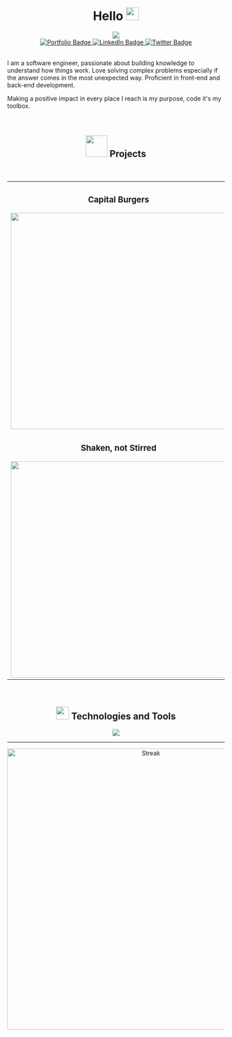 

<div id="header" align="center">
  
  
   <h1> 
    Hello <img src="https://media.giphy.com/media/hvRJCLFzcasrR4ia7z/giphy.gif" width="30"/>
     </h1>  
 
  <img src="https://user-images.githubusercontent.com/101868896/174448716-5d5121c1-41fe-4219-af49-e02d54063032.png"/>
 <div id="badges">
    <a href="#">
  <img src="https://img.shields.io/badge/Portfolio-023e8a?style=for-the-badge" alt="Portfolio Badge"/>
    </a>
    <a href="https://www.linkedin.com/in/manugc/">
  <img src="https://img.shields.io/badge/LinkedIn-0072b1?style=for-the-badge&logo=linkedin&logoColor=white" alt="LinkedIn Badge"/>
    </a>
    <a href="https://twitter.com/Manu_GC22">
  <img src="https://img.shields.io/badge/Twitter-blue?style=for-the-badge&logo=twitter&logoColor=white" alt="Twitter Badge"/>
    </a>
  </div>
</div>
<!-- 
////////////////////
ABOUT ME
//////////////////// 
-->
<div id="aboutme">
  <br>
  <p> 
I am a software engineer, passionate about building knowledge to understand how things work. Love solving complex problems especially if the answer comes in the most unexpected way. Proficient in front-end and back-end development.
    
Making a positive impact in every place I reach is my purpose, code it's my toolbox.
  </p>
</div>

<br>
<!-- 
////////////////////
PROJECTS
//////////////////// 
-->
<div id="projects">
  <h2 align="center"> <img src="https://media.giphy.com/media/WNzMTQC7dLXBKoMe3K/giphy.gif" width="50"/> Projects </h2>
  <br>
  
   <table>
  <tr>
    <th> <h3> Capital Burgers </h3> <a href="https://capitalburgers.netlify.app"> <img src="https://media.giphy.com/media/JoE5aWln1TOgMvYGX6/giphy.gif" width=500> </a> </img></th>
    <th><h3> True Paradise Tours </h3> <a href="https://trueparadisetours.netlify.app"> <img src="https://media.giphy.com/media/nj6WJI8S8gpmMzvDhj/giphy.gif" width=500> </a> </th>
  </tr>
  <tr>
    <td><h3 align="center"> Shaken, not Stirred </h3> <a href="https://shakennotstirred.netlify.app"> <img src="https://media.giphy.com/media/NztxPbAZRqSC1S3yya/giphy.gif" width=500> </a> </td>
    <td><h3 align="center"> Gaming Pill </h3> <a href="https://gamingpill.netlify.app"> <img src="https://media.giphy.com/media/cjSUcauS6nwYdAaiiE/giphy.gif" width=500> </a> </td>
  </tr>





</table> 
  
</div>

<br>

<!-- 
////////////////////
TECHNOLOGIES
//////////////////// 
-->
<div id="tech" align="center">
  <h2 align="center" > 
   <img src="https://media.giphy.com/media/uhQuegHFqkVYuFMXMQ/giphy.gif" width="30"/>  Technologies and Tools
     </h2>  
<!--   <img src="https://media.giphy.com/media/meGpQMxGPC461ZD6Ad/giphy.gif" width="150"/> -->
  
<!--   <img src="https://github.com/devicons/devicon/blob/master/icons/html5/html5-original.svg" title="HTML5" alt="HTML" width="60" height="60"/>&nbsp;
  <img src="https://github.com/devicons/devicon/blob/master/icons/css3/css3-plain-wordmark.svg"  title="CSS3" alt="CSS" width="60" height="60"/>&nbsp;
  <img src="https://github.com/devicons/devicon/blob/master/icons/javascript/javascript-original.svg" title="JavaScript" alt="JavaScript" width="60" height="60"/>&nbsp;
  <img src="https://github.com/devicons/devicon/blob/master/icons/nodejs/nodejs-plain-wordmark.svg" title="NodeJS" alt="NodeJS" width="60" height="60"/>&nbsp;
  <img src="https://github.com/devicons/devicon/blob/master/icons/react/react-original-wordmark.svg" title="React" alt="React" width="60" height="60"/>&nbsp;
  <img src="https://github![techss](https://user-images.githubusercontent.com/101868896/174457462-70697d05-7f03-47c9-89cf-df35478ad1de.png)
.com/devicons/devicon/blob/master/icons/git/git-original.svg" title="Git" alt="Git" width="60" height="60"/>&nbsp; -->
  
<img src="https://user-images.githubusercontent.com/101868896/175073517-10b60592-0c52-4e53-9e57-f88750464370.png"/>




<br>
<!-- 
////////////////////
STREAK
//////////////////// 
-->
<hr>
<div align="center">
  
  <img src="http://github-readme-streak-stats.herokuapp.com?user=ManuGC22&theme=dark&hide_border=true" title="Streak" width="650"/>
  
</div>
<!--
**ManuGC22/ManuGC22** is a ✨ _special_ ✨ repository because its `README.md` (this file) appears on your GitHub profile.

Here are some ideas to get you started:

- 🔭 I’m currently working on ...
- 🌱 I’m currently learning ...
- 👯 I’m looking to collaborate on ...
- 🤔 I’m looking for help with ...
- 💬 Ask me about ...
- 📫 How to reach me: ...
- 😄 Pronouns: ...
- ⚡ Fun fact: ...
-->
